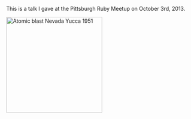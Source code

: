 This is a talk I gave at the Pittsburgh Ruby Meetup on October 3rd, 2013.

<a title="By Federal Government of the United States [Public domain], via Wikimedia Commons" href="http://commons.wikimedia.org/wiki/File%3AAtomic_blast_Nevada_Yucca_1951.jpg"><img width="256" alt="Atomic blast Nevada Yucca 1951" src="http://upload.wikimedia.org/wikipedia/commons/2/2e/Atomic_blast_Nevada_Yucca_1951.jpg"/></a>
